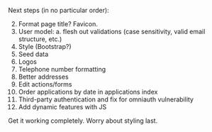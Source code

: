Next steps (in no particular order):


2. Format page title? Favicon.
3. User model:
    a. flesh out validations (case sensitivity, valid email structure, etc.)
6. Style (Bootstrap?)
7. Seed data
8. Logos
9. Telephone number formatting
10. Better addresses
11. Edit actions/forms
12. Order applications by date in applications index
13. Third-party authentication and fix for omniauth vulnerability
14. Add dynamic features with JS

Get it working completely. Worry about styling last.
